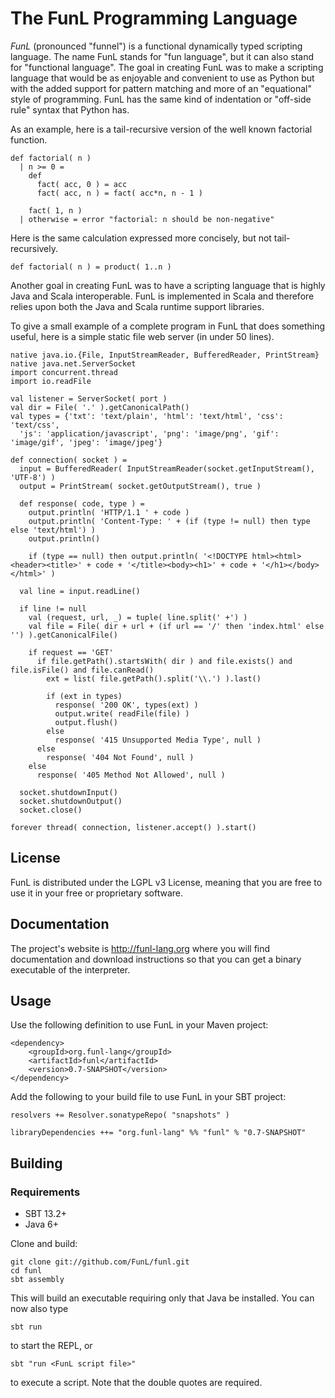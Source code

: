 # The FunL Programming Language

*FunL* (pronounced "funnel") is a functional dynamically typed scripting language. The name FunL stands for "fun language", but it can also stand for "functional language".  The goal in creating FunL was to make a scripting language that would be as enjoyable and convenient to use as Python but with the added support for pattern matching and more of an "equational" style of programming.  FunL has the same kind of indentation or "off-side rule" syntax that Python has.

As an example, here is a tail-recursive version of the well known factorial function.

    def factorial( n )
      | n >= 0 =
        def
          fact( acc, 0 ) = acc
          fact( acc, n ) = fact( acc*n, n - 1 )

        fact( 1, n )
      | otherwise = error "factorial: n should be non-negative"

Here is the same calculation expressed more concisely, but not tail-recursively.

    def factorial( n ) = product( 1..n )

Another goal in creating FunL was to have a scripting language that is highly Java and Scala interoperable.  FunL is implemented in Scala and therefore relies upon both the Java and Scala runtime support libraries.

To give a small example of a complete program in FunL that does something useful, here is a simple static file web server (in under 50 lines).

    native java.io.{File, InputStreamReader, BufferedReader, PrintStream}
    native java.net.ServerSocket
    import concurrent.thread
    import io.readFile

    val listener = ServerSocket( port )
    val dir = File( '.' ).getCanonicalPath()
    val types = {'txt': 'text/plain', 'html': 'text/html', 'css': 'text/css',
      'js': 'application/javascript', 'png': 'image/png', 'gif': 'image/gif', 'jpeg': 'image/jpeg'}

    def connection( socket ) =
      input = BufferedReader( InputStreamReader(socket.getInputStream(), 'UTF-8') )
      output = PrintStream( socket.getOutputStream(), true )

      def response( code, type ) =
        output.println( 'HTTP/1.1 ' + code )
        output.println( 'Content-Type: ' + (if (type != null) then type else 'text/html') )
        output.println()
        
        if (type == null) then output.println( '<!DOCTYPE html><html><header><title>' + code + '</title><body><h1>' + code + '</h1></body></html>' )

      val line = input.readLine()

      if line != null
        val (request, url, _) = tuple( line.split(' +') )
        val file = File( dir + url + (if url == '/' then 'index.html' else '') ).getCanonicalFile()

        if request == 'GET'
          if file.getPath().startsWith( dir ) and file.exists() and file.isFile() and file.canRead()
            ext = list( file.getPath().split('\\.') ).last()
            
            if (ext in types)
              response( '200 OK', types(ext) )
              output.write( readFile(file) )
              output.flush()
            else
              response( '415 Unsupported Media Type', null )
          else
            response( '404 Not Found', null )
        else
          response( '405 Method Not Allowed', null )

      socket.shutdownInput()
      socket.shutdownOutput()
      socket.close()

    forever thread( connection, listener.accept() ).start()

## License

FunL is distributed under the LGPL v3 License, meaning that you are free to use it in your free or proprietary software.


## Documentation

The project's website is <http://funl-lang.org> where you will find documentation and download instructions so that you can get a binary executable of the interpreter.


## Usage

Use the following definition to use FunL in your Maven project:

	<dependency>
		<groupId>org.funl-lang</groupId>
		<artifactId>funl</artifactId>
		<version>0.7-SNAPSHOT</version>
	</dependency>

Add the following to your build file to use FunL in your SBT project:

	resolvers += Resolver.sonatypeRepo( "snapshots" )

	libraryDependencies ++= "org.funl-lang" %% "funl" % "0.7-SNAPSHOT"


## Building

### Requirements

- SBT 13.2+
- Java 6+

Clone and build:

	git clone git://github.com/FunL/funl.git
	cd funl
	sbt assembly

This will build an executable requiring only that Java be installed.  You can now also type

	sbt run

to start the REPL, or

	sbt "run <FunL script file>"

to execute a script.  Note that the double quotes are required.